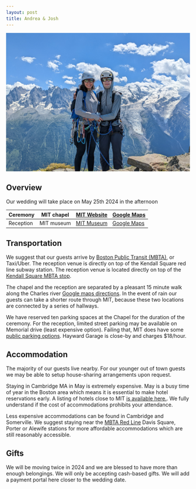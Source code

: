 ```yaml
---
layout: post
title: Andrea & Josh 
---
```


![](img/main_picture.jpg)

## Overview 

Our wedding will take place on May 25th 2024 in the afternoon

Ceremony | MIT chapel | [MIT Website](https://studentlife.mit.edu/cac/event-services-spaces/event-spaces/mit-chapel) | [Google Maps](https://maps.app.goo.gl/xRdoz4kD7amgpMMJ8) 
|---------|------------|------------------------------------------|----------------------------------------------------------|
Reception | MIT museum | [MIT Museum](https://mitmuseum.mit.edu/) | [Google Maps](https://maps.app.goo.gl/asSMSx7WSqyuaUDC9) 

## Transportation

We suggest that our guests arrive by [Boston Public Transit (MBTA)](https://cdn.mbta.com/sites/default/files/2022-12/2022-12-12-subway-map-v37f.pdf), or Taxi/Uber. The reception venue is directly on top of the Kendall Square red line subway station. The reception venue is located directly on top of the [Kendall Square MBTA stop](https://www.mbta.com/stops/place-knncl).

The chapel and the reception are separated by a pleasant 15 minute walk along the Charles river [Google maps directions](https://www.google.com/maps/dir/MIT+Chapel,+48+Massachusetts+Ave,+Cambridge,+MA+02139,+United+States/MIT+Museum,+Gambrill+Center,+314+Main+St,+Cambridge,+MA+02142,+United+States/@42.3611752,-71.11131,14z/data=!4m14!4m13!1m5!1m1!1s0x89e37a0081ab0b7d:0xfd6b535be007b424!2m2!1d-71.0941349!2d42.3583155!1m5!1m1!1s0x89e37754d18b40ef:0xcba82b413cc2736d!2m2!1d-71.0863641!2d42.362114!3e2?entry=ttu). In the event of rain our guests can take a shorter route through MIT, because these two locations are connected by a series of hallways. 

We have reserved ten parking spaces at the Chapel for the duration of the ceremony. For the reception, limited street parking may be available on Memorial drive (least expensive option). Failing that, MIT does have some [public parking options](https://web.mit.edu/facilities/transportation/parking/visitors/public_parking.html). Hayward Garage is close-by and charges $18/hour.  

## Accommodation  

The majority of our guests live nearby. For our younger out of town guests we may be able to setup house-sharing arrangements upon request. 

Staying in Cambridge MA in May is extremely expensive. May is a busy time of year in the Boston area which means it is essential to make hotel reservations early. A listing of hotels close to MIT [is available here.](https://commencement.mit.edu/guests/visiting-cambridge/accommodations). We fully understand if the cost of accommodations prohibits your attendance.

Less expensive accommodations can be found in Cambridge and Somerville. We suggest staying near the [MBTA Red Line](https://cdn.mbta.com/sites/default/files/2022-12/2022-12-12-subway-map-v37f.pdf) Davis Square, Porter or Alewife stations for more affordable accommodations which are still reasonably accessible. 

## Gifts

We will be moving twice in 2024 and we are blessed to have more than enough belongings. We will only be accepting cash-based gifts. We will add a payment portal here closer to the wedding date.
